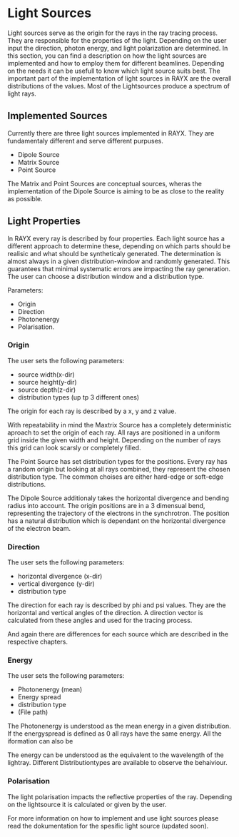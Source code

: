 # Light Sources

Light sources serve as the origin for the rays in the ray tracing process. They are responsible for the properties of the light. Depending on the user input the direction, photon energy, and light polarization are determined. In this section, you can find a description on
how the light sources are implemented and how to employ them for different beamlines. Depending on the needs it can be usefull to know which light source suits best. 
The important part of the implementation of light sources in RAYX are the overall distributions of the values. Most of the Lightsources produce a spectrum of light rays. 

## Implemented Sources

Currently there are three light sources implemented in RAYX. They are fundamentaly different and serve different purpuses. 

- Dipole Source
- Matrix Source
- Point Source

The Matrix and Point Sources are conceptual sources, wheras the implementation of the Dipole Source is aiming to be as close to the reality as possible. 

## Light Properties

In RAYX every ray is described by four properties. Each light source has a different approach to determine these, depending on which parts should be realisic and what should be syntheticaly generated. The determination is almost always in a given distribution-window and randomly generated. This guarantees that minimal systematic errors are impacting the ray generation. The user can choose a distribution window and a distribution type.

Parameters:
- Origin
- Direction
- Photonenergy
- Polarisation.

### Origin

The user sets the following parameters:
* source width(x-dir)
* source height(y-dir) 
* source depth(z-dir) 
* distribution types (up tp 3 different ones)

The origin for each ray is described by a x, y and z value. 

With repeatability in mind the Maxtrix Source has a completely deterministic aproach to set the origin of each ray. All rays are positioned in a uniform grid inside the given width and height. Depending on the number of rays this grid can look scarsly or completely filled. 

The Point Source has set distribution types for the positions. Every ray has a random origin but looking at all rays combined, they represent the chosen distribution type. The common choises are either hard-edge or soft-edge distributions. 

The Dipole Source additionaly takes the horizontal divergence and bending radius into account. The origin positions are in a 3 dimensual bend, representing the trajectory of the electrons in the synchrotron. The position has a natural distribution which is dependant on the horizontal divergence of the electron beam. 

### Direction

The user sets the following parameters:
* horizontal divergence (x-dir)
* vertical divergence (y-dir)
* distribution type

The direction for each ray is described by phi and psi values. They are the horizontal and vertical angles of the direction.
A direction vector is calculated from these angles and used for the tracing process. 

And again there are differences for each source which are described in the respective chapters.

### Energy

The user sets the following parameters:
* Photonenergy (mean)
* Energy spread
* distribution type
* (File path)

The Photonenergy is understood as the mean energy in a given distribution. If the energyspread is defined as 0 all rays have the same energy. 
All the iformation can also be 

The energy can be understood as the equivalent to the wavelength of the lightray. Different Distributiontypes are available to observe the behaiviour. 

### Polarisation

The light polarisation impacts the reflective properties of the ray. Depending on the lightsource it is calculated or given by the user. 

For more information on how to implement and use light sources please read the dokumentation for the spesific light source (updated soon).
